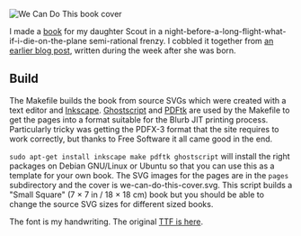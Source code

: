 ![We Can Do This book cover](https://raw.github.com/chr15m/we-can-do-this/master/we-can-do-this-cover.png)

I made a [book](http://www.blurb.com/b/4874623-we-can-do-this) for my daughter Scout in a night-before-a-long-flight-what-if-i-die-on-the-plane semi-rational frenzy. I cobbled it together from [an earlier blog post](http://mccormick.cx/news/entries/scout-mccormick), written during the week after she was born.

Build
-----

The Makefile builds the book from source SVGs which were created with a text editor and [Inkscape](http://inkscape.org/). [Ghostscript](http://www.ghostscript.com/) and [PDFtk](http://www.pdflabs.com/tools/pdftk-the-pdf-toolkit/) are used by the Makefile to get the pages into a format suitable for the Blurb JIT printing process. Particularly tricky was getting the PDFX-3 format that the site requires to work correctly, but thanks to Free Software it all came good in the end.

`sudo apt-get install inkscape make pdftk ghostscript` will install the right packages on Debian GNU/Linux or Ubuntu so that you can use this as a template for your own book. The SVG images for the pages are in the `pages` subdirectory and the cover is we-can-do-this-cover.svg. This script builds a "Small Square" (7 × 7 in / 18 × 18 cm) book but you should be able to change the source SVG sizes for different sized books.

The font is my handwriting. The original [TTF is here](http://mccormick.cx/fonts/).
